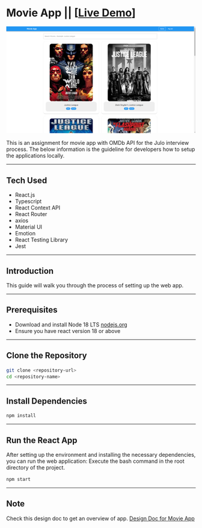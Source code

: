 # Movie App || [[Live Demo](https://julo-movies.netlify.app/)]

![home_page](screenshots/ss.png)

This is an assignment for movie app with OMDb API for the Julo interview process.
The below information is the guideline for developers how to setup the applications locally.

---

## Tech Used

- React.js
- Typescript
- React Context API
- React Router
- axios
- Material UI
- Emotion
- React Testing Library
- Jest

---
## Introduction

This guide will walk you through the process of setting up the web app.

---

## Prerequisites

- Download and install Node 18 LTS [nodejs.org](https://nodejs.org/en)
- Ensure you have react version 18 or above

---

## Clone the Repository

```bash
git clone <repository-url>
cd <repository-name>
```

---

## Install Dependencies

```bash
npm install
```

---

## Run the React App

After setting up the environment and installing the necessary dependencies, you can run the web application:
Execute the bash command in the root directory of the project.


```bash
npm start
```

---

## Note
Check this design doc to get an overview of app.
[Design Doc for Movie App](https://docs.google.com/document/d/1xJv8IPtERKYrfYmz78BBBAUS6t0XkQOnAVWxdSVdQpU/edit?usp=sharing)